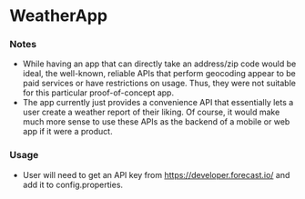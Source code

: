 # WeatherApp

### Notes
- While having an app that can directly take an address/zip code would be ideal,
 the well-known, reliable APIs that perform geocoding appear to be paid services
 or have restrictions on usage. Thus, they were not suitable for this particular
 proof-of-concept app.
 - The app currently just provides a convenience API that essentially lets a 
 user create a weather report of their liking. Of course, it would make much 
 more sense to use these APIs as the backend of a mobile or web app if it were
 a product.

 ### Usage
 - User will need to get an API key from https://developer.forecast.io/ and
 add it to config.properties.